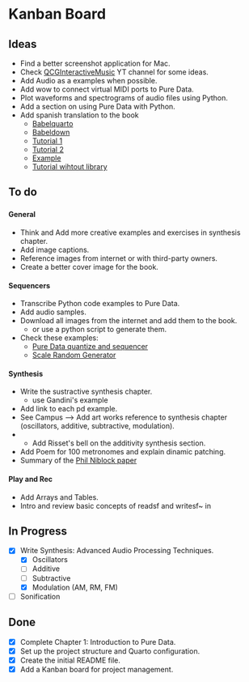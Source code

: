 # Kanban Board

## Ideas

- Find a better screenshot application for Mac.
- Check [QCGInteractiveMusic](https://www.youtube.com/playlist?list=PLuxj2jXSuTvt2P4TLVdnhHy2hnHNUMTqO) YT channel for some ideas.
- Add Audio as a examples when possible.
- Add wow to connect virtual MIDI ports to Pure Data.
- Plot waveforms and spectrograms of audio files using Python.
- Add a section on using Pure Data with Python.
- Add spanish translation to the book
  - [Babelquarto](https://docs.ropensci.org/babelquarto/)
  - [Babeldown](https://docs.ropensci.org/babeldown/)
  - [Tutorial 1](https://edenian-prince.github.io/blog/posts/2024-08-21-translate-md-files/)
  - [Tutorial 2](https://docs.ropensci.org/babeldown/articles/quarto.html)
  - [Example](https://github.com/joelnitta/multilingual_website)
  - [Tutorial wihtout library](https://quarto-dev.marioangst.com/en/blog/posts/multi-language-quarto/)

## To do

###

#### General

- Think and Add more creative examples and exercises in synthesis chapter.
- Add image captions.
- Reference images from internet or with third-party owners.
- Create a better cover image for the book.

#### Sequencers

- Transcribe Python code examples to Pure Data.
- Add audio samples.
- Download all images from the internet and add them to the book.
  - or use a python script to generate them.
- Check these examples: 
  - [Pure Data quantize and sequencer](https://youtu.be/f2JyUFZ8FHU)
  - [Scale Random Generator](https://github.com/YockanookanySound/Random-Generator/blob/main/GenSeq.pd)

#### Synthesis

- Write the sustractive synthesis chapter.
  - use Gandini's example
- Add link to each pd example.
- See Campus --> Add art works reference to synthesis chapter (oscillators, additive, subtractive, modulation).
- - Add Risset's bell on the additivity synthesis section.
- Add Poem for 100 metronomes and explain dinamic patching.
- Summary of the [Phil Niblock paper](https://www.straebel.com/files/Straebel%202008_Niblock.pdf)

#### Play and Rec

- Add Arrays and Tables.
- Intro and review basic concepts of readsf and writesf~ in 

## In Progress

- [x] Write Synthesis: Advanced Audio Processing Techniques.
  - [x] Oscillators
  - [ ] Additive
  - [ ] Subtractive
  - [x] Modulation (AM, RM, FM)
- [ ] Sonification

## Done

- [x] Complete Chapter 1: Introduction to Pure Data.
- [x] Set up the project structure and Quarto configuration.
- [x] Create the initial README file.
- [x] Add a Kanban board for project management.
